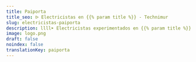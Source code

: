 ```yaml
---
title: Paiporta
title_seo: ᐅ Electricistas en {{% param title %}} - Technimur
slug: electricistas-paiporta
description: llll➤ Electricistas experimentados en {{% param title %}} para todas tus necesidades eléctricas. Servicio rápido, eficaz y de confianza ✅ ¡Contáctanos!
image: logo.png
draft: false
noindex: false
translationKey: paiporta
---
```

